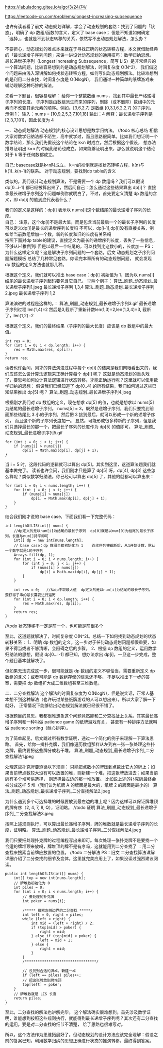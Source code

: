 https://labuladong.gitee.io/algo/3/24/74/

https://leetcode-cn.com/problems/longest-increasing-subsequence

也许有读者看了前文 动态规划详解，学会了动态规划的套路：找到了问题的「状态」，明确了 dp 数组/函数的含义，定义了 base case；
  但是不知道如何确定「选择」，也就是不到状态转移的关系，依然写不出动态规划解法，怎么办？

不要担心，动态规划的难点本来就在于寻找正确的状态转移方程，本文就借助经典的「最长递增子序列问题」来讲一讲设计动态规划的通用技巧：数学归纳思想。
最长递增子序列（Longest Increasing Subsequence，简写 LIS）是非常经典的一个算法问题，比较容易想到的是动态规划解法，时间复杂度 O(N^2)，
  我们借这个问题来由浅入深讲解如何找状态转移方程，如何写出动态规划解法。比较难想到的是利用二分查找，时间复杂度是 O(NlogN)，
  我们通过一种简单的纸牌游戏来辅助理解这种巧妙的解法。

先看一下题目，很容易理解：
给你一个整数数组 nums ，找到其中最长严格递增子序列的长度。
子序列是由数组派生而来的序列，删除（或不删除）数组中的元素而不改变其余元素的顺序。例如，[3,6,2,7] 是数组 [0,3,1,6,2,2,7] 的子序列。
示例 1：
输入：nums = [10,9,2,5,3,7,101,18]
输出：4
解释：最长递增子序列是 [2,3,7,101]，因此长度为 4


一、动态规划解法
动态规划的核心设计思想是数学归纳法。  //todo 核心总结
相信大家对数学归纳法都不陌生，高中就学过，而且思路很简单。比如我们想证明一个数学结论，那么我们先假设这个结论在 k<n 时成立，然后根据这个假设，
  想办法推导证明出 k=n 的时候此结论也成立。如果能够证明出来，那么就说明这个结论对于 k 等于任何数都成立。

自己: basecase就是k<n时成立，  k=n的推倒就是找状态转移方程，k(n)与k(1)..k(n-1)的联系。 对于动态规划，要找到dp table的含义

类似的，我们设计动态规划算法，不是需要一个 dp 数组吗？我们可以假设 dp[0...i-1] 都已经被算出来了，然后问自己：怎么通过这些结果算出 dp[i]？
直接拿最长递增子序列这个问题举例你就明白了。不过，首先要定义清楚 dp 数组的含义，即 dp[i] 的值到底代表着什么？

我们的定义是这样的：dp[i] 表示以 nums[i]这个数结尾的最长递增子序列的长度。  
自己： 注意，这个dp[i]不是最大值，而是包含当前最后一个的最长子序列的长度
 可以定义dp[i]是最长的递增序列长度吗  不可以，dp[i-1],dp[i]没有直接关系，例如给当前数组增加一个数，新的长度和旧的长度有关系吗   
   按照下面对dp table的建议，直接定义为最长的递增序列长度，丢失了一些信息，不够从i-1推倒到i
  但是以最后一个结尾的，可以找到比这数小的，长度加一
PS：为什么这样定义呢？这是解决子序列问题的一个套路，后文 动态规划之子序列问题解题模板 总结了几种常见套路。你读完本章所有的动态规划问题，
  就会发现 dp 数组的定义方法也就那几种。

根据这个定义，我们就可以推出 base case：dp[i] 初始值为 1，因为以 nums[i] 结尾的最长递增子序列起码要包含它自己。
举两个例子：
算法_刷题_动态规划_最长递增子序列1.jpeg  最长递增子序列 1,3,4
算法_刷题_动态规划_最长递增子序列2.jpeg  最长递增子序列 1,2

算法演进的过程是这样的，：
算法_刷题_动态规划_最长递增子序列3.gif
最长递增子序列过程 len(1,4)=2  然后是3,截断了重新计数len(1,3)=2,len(1,3,4)=3, 截断了，len(1,2)=2

根据这个定义，我们的最终结果（子序列的最大长度）应该是 dp 数组中的最大值。
```
int res = 0;
for (int i = 0; i < dp.length; i++) {
    res = Math.max(res, dp[i]);
}
return res;
```

读者也许会问，刚才的算法演进过程中每个 dp[i] 的结果是我们肉眼看出来的，我们应该怎么设计算法逻辑来正确计算每个 dp[i] 呢？
这就是动态规划的重头戏了，要思考如何设计算法逻辑进行状态转移，才能正确运行呢？这里就可以使用数学归纳的思想：
假设我们已经知道了 dp[0..4] 的所有结果，我们如何通过这些已知结果推出 dp[5] 呢？
算法_刷题_动态规划_最长递增子序列4.jpeg

根据刚才我们对 dp 数组的定义，现在想求 dp[5] 的值，也就是想求以 nums[5] 为结尾的最长递增子序列。
nums[5] = 3，既然是递增子序列，我们只要找到前面那些结尾比 3 小的子序列，然后把 3 接到最后，就可以形成一个新的递增子序列，
  而且这个新的子序列长度加一。
显然，可能形成很多种新的子序列，但是我们只选择最长的那一个，把最长子序列的长度作为 dp[5] 的值即可。
算法_刷题_动态规划_最长递增子序列5.gif
```
for (int j = 0; j < i; j++) {
    if (nums[i] > nums[j]) 
        dp[i] = Math.max(dp[i], dp[j] + 1);
}
```
当 i = 5 时，这段代码的逻辑就可以算出 dp[5]。其实到这里，这道算法题我们就基本做完了。
读者也许会问，我们刚才只是算了 dp[5] 呀，dp[4], dp[3] 这些怎么算呢？类似数学归纳法，你已经可以算出 dp[5] 了，其他的就都可以算出来：
```
for (int i = 0; i < nums.length; i++) {
    for (int j = 0; j < i; j++) {
        if (nums[i] > nums[j]) 
            dp[i] = Math.max(dp[i], dp[j] + 1);
    }
}
```

结合我们刚才说的 base case，下面我们看一下完整代码：
```
int lengthOfLIS(int[] nums) {
    //dp定义的是以num[i]为结尾的最长子序列  dp[0]就是以num[0]为结尾的最长子序列，长度与num[]持平即可
    int[] dp = new int[nums.length];
    // base case：dp 数组全都初始化为 1    连续序列被截断后，从1开始计数，默认一个数字就是1的子序列
    Arrays.fill(dp, 1);
    for (int i = 0; i < nums.length; i++) {
        for (int j = 0; j < i; j++) {
            if (nums[i] > nums[j]) 
                dp[i] = Math.max(dp[i], dp[j] + 1);
        }
    }
    
    int res = 0;   //从dp中取最大值  dp定义的是以num[i]为结尾的最长子序列， 要获得子串的最长需要进行遍历
    for (int i = 0; i < dp.length; i++) {
        res = Math.max(res, dp[i]);
    }
    return res;
}
```
//todo 状态转移不一定是前一个，也可能是前很多个

至此，这道题就解决了，时间复杂度 O(N^2)。总结一下如何找到动态规划的状态转移关系：
1、明确 dp 数组的定义。这一步对于任何动态规划问题都很重要，如果不得当或者不够清晰，会阻碍之后的步骤。
2、根据 dp 数组的定义，运用数学归纳法的思想，假设 dp[0...i-1] 都已知，想办法求出 dp[i]，一旦这一步完成，整个题目基本就解决了。

但如果无法完成这一步，很可能就是 dp 数组的定义不够恰当，需要重新定义 dp 数组的含义；或者可能是 dp 数组存储的信息还不够，
   不足以推出下一步的答案，需要把 dp 数组扩大成二维数组甚至三维数组。



二、二分查找解法
这个解法的时间复杂度为 O(NlogN)，但是说实话，正常人基本想不到这种解法（也许玩过某些纸牌游戏的人可以想出来）。所以大家了解一下就好，
  正常情况下能够给出动态规划解法就已经很不错了。

根据题目的意思，我都很难想象这个问题竟然能和二分查找扯上关系。其实最长递增子序列和一种叫做 patience game 的纸牌游戏有关，
  甚至有一种排序方法就叫做 patience sorting（耐心排序）。

为了简单起见，后文跳过所有数学证明，通过一个简化的例子来理解一下算法思路。
首先，给你一排扑克牌，我们像遍历数组那样从左到右一张一张处理这些扑克牌，最终要把这些牌分成若干堆。
算法_刷题_动态规划_最长递增子序列_二分查找解法1.jpeg

处理这些扑克牌要遵循以下规则：
只能把点数小的牌压到点数比它大的牌上；如果当前牌点数较大没有可以放置的堆，则新建一个堆，把这张牌放进去；如果当前牌有多个堆可供选择，
  则选择最左边的那一堆放置。
比如说上述的扑克牌最终会被分成这样 5 堆（我们认为纸牌 A 的牌面是最大的，纸牌 2 的牌面是最小的）
算法_刷题_动态规划_最长递增子序列_二分查找解法2.jpeg

为什么遇到多个可选择堆的时候要放到最左边的堆上呢？因为这样可以保证牌堆顶的牌有序（2, 4, 7, 8, Q），证明略。
//todo 证明
算法_刷题_动态规划_最长递增子序列_二分查找解法3.jpeg

按照上述规则执行，可以算出最长递增子序列，牌的堆数就是最长递增子序列的长度，证明略。
算法_刷题_动态规划_最长递增子序列_二分查找解法4.jpeg


我们只要把处理扑克牌的过程编程写出来即可。每次处理一张扑克牌不是要找一个合适的牌堆顶来放吗，牌堆顶的牌不是有序吗，这就能用到二分查找了
 ：用二分查找来搜索当前牌应放置的位置。
//todo 二分解法
PS：旧文 二分查找算法详解详细介绍了二分查找的细节及变体，这里就完美应用上了，如果没读过强烈建议阅读。
```
public int lengthOfLIS(int[] nums) {
    int[] top = new int[nums.length];
    // 牌堆数初始化为 0
    int piles = 0;
    for (int i = 0; i < nums.length; i++) {
        // 要处理的扑克牌
        int poker = nums[i];

        /***** 搜索左侧边界的二分查找 *****/
        int left = 0, right = piles;
        while (left < right) {
            int mid = (left + right) / 2;
            if (top[mid] > poker) {
                right = mid;
            } else if (top[mid] < poker) {
                left = mid + 1;
            } else {
                right = mid;
            }
        }
        /*********************************/
        
        // 没找到合适的牌堆，新建一堆
        if (left == piles) piles++;
        // 把这张牌放到牌堆顶
        top[left] = poker;
    }
    // 牌堆数就是 LIS 长度
    return piles;
}
```

至此，二分查找的解法也讲解完毕。
这个解法确实很难想到。首先涉及数学证明，谁能想到按照这些规则执行，就能得到最长递增子序列呢？其次还有二分查找的运用，要是对二分查找的细节不清楚，
  给了思路也很难写对。

所以，这个方法作为思维拓展好了。但动态规划的设计方法应该完全理解：假设之前的答案已知，利用数学归纳的思想正确进行状态的推演转移，最终得到答案。